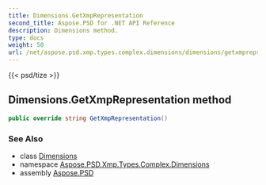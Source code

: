 ```yaml
---
title: Dimensions.GetXmpRepresentation
second_title: Aspose.PSD for .NET API Reference
description: Dimensions method. 
type: docs
weight: 50
url: /net/aspose.psd.xmp.types.complex.dimensions/dimensions/getxmprepresentation/
---
```

{{< psd/tize >}}
## Dimensions.GetXmpRepresentation method

```csharp
public override string GetXmpRepresentation()
```

### See Also

* class [Dimensions](../)
* namespace [Aspose.PSD.Xmp.Types.Complex.Dimensions](../../dimensions/)
* assembly [Aspose.PSD](../../../)


